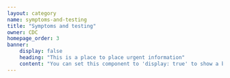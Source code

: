 ```yaml
---
layout: category
name: symptoms-and-testing
title: "Symptoms and testing"
owner: CDC
homepage_order: 3
banner:
    display: false
    heading: "This is a place to place urgent information"
    content: "You can set this component to 'display: true' to show a banner at the top of the page."
---
```


